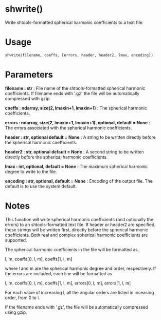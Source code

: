 # shwrite()

Write shtools-formatted spherical harmonic coefficients to a text file.

# Usage

```python
shwrite(filename, coeffs, [errors, header, header2, lmax, encoding])
```

# Parameters

**filename : str**
:   File name of the shtools-formatted spherical harmonic coefficients. If
        filename ends with '.gz' the file will be automatically compressed with
        gzip.

**coeffs : ndarray, size(2, lmaxin+1, lmaxin+1)**
:   The spherical harmonic coefficients.

**errors : ndarray, size(2, lmaxin+1, lmaxin+1), optional, default = None**
:   The errors associated with the spherical harmonic coefficients.

**header : str, optional default = None**
:   A string to be written directly before the spherical harmonic
        coefficients.

**header2 : str, optional default = None**
:   A second string to be written directly before the spherical harmonic
        coefficients.

**lmax : int, optional, default = None**
:   The maximum spherical harmonic degree to write to the file.

**encoding : str, optional, default = None**
:   Encoding of the output file. The default is to use the system default.

# Notes

This function will write spherical harmonic coefficients (and optionally
the errors) to an shtools-formatted text file. If header or header2 are
specified, these strings will be written first, directly before the
spherical harmonic coefficients. Both real and complex spherical harmonic
coefficients are supported.

The spherical harmonic coefficients in the file will be formatted as

l, m, coeffs[0, l, m], coeffs[1, l, m]

where l and m are the spherical harmonic degree and order, respectively.
If the errors are included, each line will be formatted as

l, m, coeffs[0, l, m], coeffs[1, l, m], errors[0, l, m], errors[1, l, m]

For each value of increasing l, all the angular orders are listed in
inceasing order, from 0 to l.

If the filename ends with '.gz', the file will be automatically compressed
using gzip.
    